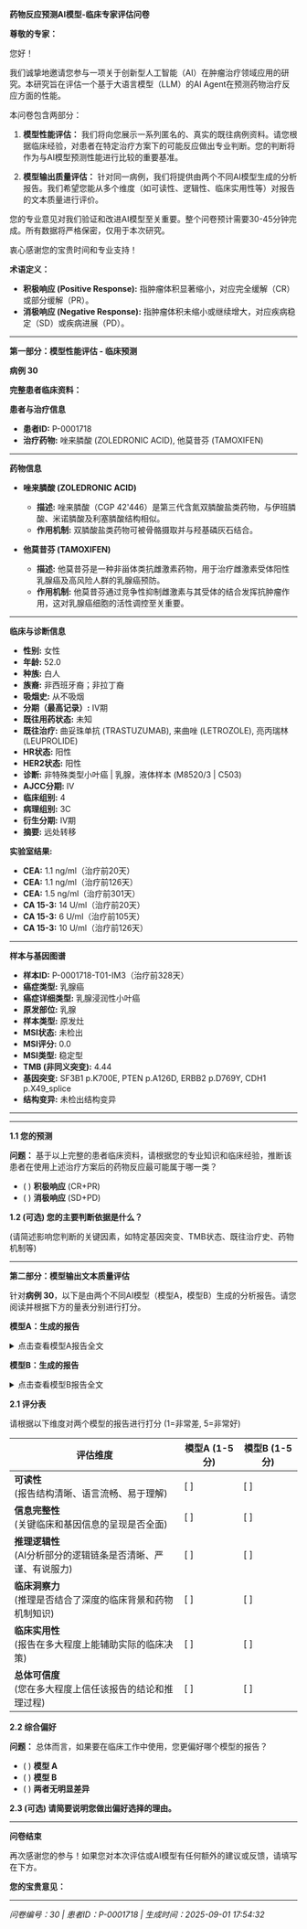 **药物反应预测AI模型-临床专家评估问卷**

**尊敬的专家：**

您好！

我们诚挚地邀请您参与一项关于创新型人工智能（AI）在肿瘤治疗领域应用的研究。本研究旨在评估一个基于大语言模型（LLM）的AI Agent在预测药物治疗反应方面的性能。

本问卷包含两部分：

1. **模型性能评估：** 我们将向您展示一系列匿名的、真实的既往病例资料。请您根据临床经验，对患者在特定治疗方案下的可能反应做出专业判断。您的判断将作为与AI模型预测性能进行比较的重要基准。

2. **模型输出质量评估：** 针对同一病例，我们将提供由两个不同AI模型生成的分析报告。我们希望您能从多个维度（如可读性、逻辑性、临床实用性等）对报告的文本质量进行评价。

您的专业意见对我们验证和改进AI模型至关重要。整个问卷预计需要30-45分钟完成。所有数据将严格保密，仅用于本次研究。

衷心感谢您的宝贵时间和专业支持！

**术语定义：**

- **积极响应 (Positive Response):** 指肿瘤体积显著缩小，对应完全缓解（CR）或部分缓解（PR）。
- **消极响应 (Negative Response):** 指肿瘤体积未缩小或继续增大，对应疾病稳定（SD）或疾病进展（PD）。

---

**第一部分：模型性能评估 - 临床预测**

**病例 30**

**完整患者临床资料：**


**患者与治疗信息**

- **患者ID:** P-0001718  
- **治疗药物:** 唑来膦酸 (ZOLEDRONIC ACID), 他莫昔芬 (TAMOXIFEN)  

---


**药物信息**

- **唑来膦酸 (ZOLEDRONIC ACID)**  
  - **描述:** 唑来膦酸（CGP 42'446）是第三代含氮双膦酸盐类药物，与伊班膦酸、米诺膦酸及利塞膦酸结构相似。  
  - **作用机制:** 双膦酸盐类药物可被骨骼摄取并与羟基磷灰石结合。  

- **他莫昔芬 (TAMOXIFEN)**  
  - **描述:** 他莫昔芬是一种非甾体类抗雌激素药物，用于治疗雌激素受体阳性乳腺癌及高风险人群的乳腺癌预防。  
  - **作用机制:** 他莫昔芬通过竞争性抑制雌激素与其受体的结合发挥抗肿瘤作用，这对乳腺癌细胞的活性调控至关重要。  

---


**临床与诊断信息**

- **性别:** 女性  
- **年龄:** 52.0  
- **种族:** 白人  
- **族裔:** 非西班牙裔；非拉丁裔  
- **吸烟史:** 从不吸烟  
- **分期（最高记录）:** IV期  
- **既往用药状态:** 未知  
- **既往治疗:** 曲妥珠单抗 (TRASTUZUMAB), 来曲唑 (LETROZOLE), 亮丙瑞林 (LEUPROLIDE)  
- **HR状态:** 阳性  
- **HER2状态:** 阳性  
- **诊断:** 非特殊类型小叶癌 | 乳腺，液体样本 (M8520/3 | C503)  
- **AJCC分期:** IV  
- **临床组别:** 4  
- **病理组别:** 3C  
- **衍生分期:** IV期  
- **摘要:** 远处转移  

**实验室结果:**  
- **CEA:** 1.1 ng/ml（治疗前20天）  
- **CEA:** 1.1 ng/ml（治疗前126天）  
- **CEA:** 1.5 ng/ml（治疗前301天）  
- **CA 15-3:** 14 U/ml（治疗前20天）  
- **CA 15-3:** 6 U/ml（治疗前105天）  
- **CA 15-3:** 10 U/ml（治疗前126天）  

---


**样本与基因图谱**

- **样本ID:** P-0001718-T01-IM3（治疗前328天）  
- **癌症类型:** 乳腺癌  
- **癌症详细类型:** 乳腺浸润性小叶癌  
- **原发部位:** 乳腺  
- **样本类型:** 原发灶  
- **MSI状态:** 未检出  
- **MSI评分:** 0.0  
- **MSI类型:** 稳定型  
- **TMB (非同义突变):** 4.44  
- **基因突变:** SF3B1 p.K700E, PTEN p.A126D, ERBB2 p.D769Y, CDH1 p.X49_splice  
- **结构变异:** 未检出结构变异  

---


---

**1.1 您的预测**

**问题：** 基于以上完整的患者临床资料，请根据您的专业知识和临床经验，推断该患者在使用上述治疗方案后的药物反应最可能属于哪一类？

- ( ) **积极响应** (CR+PR)
- ( ) **消极响应** (SD+PD)

**1.2 (可选) 您的主要判断依据是什么？**

(请简述影响您判断的关键因素，如特定基因突变、TMB状态、既往治疗史、药物机制等)

---

**第二部分：模型输出文本质量评估**

针对**病例 30**，以下是由两个不同AI模型（模型A，模型B）生成的分析报告。请您阅读并根据下方的量表分别进行打分。

**模型A：生成的报告**

<details>
<summary>点击查看模型A报告全文</summary>

**精准肿瘤学报告**  

**1. 患者与治疗信息**  
- **患者ID:** P-0001718  
- **治疗药物:** 唑来膦酸 (ZOLEDRONIC ACID), 他莫昔芬 (TAMOXIFEN)  

**2. 药物信息**  
- **唑来膦酸 (ZOLEDRONIC ACID)**  
  - 描述: 第三代含氮双膦酸盐类药物。  
  - 作用机制: 与骨中的羟基磷灰石结合。  

- **他莫昔芬 (TAMOXIFEN)**  
  - 描述: 用于ER+乳腺癌的非甾体类抗雌激素药物。  
  - 作用机制: 竞争性抑制雌激素受体结合。  

**3. 临床与诊断信息**  
- **人口统计学:** 女性，52.0岁，白种人，非西班牙裔，无吸烟史。  
- **分期:** IV期（远处转移）。  
- **既往治疗:** 曲妥珠单抗 (TRASTUZUMAB), 来曲唑 (LETROZOLE), 亮丙瑞林 (LEUPROLIDE)。  
- **HR状态:** 阳性。  
- **HER2状态:** 阳性。  
- **诊断:** 浸润性小叶癌 (M8520/3 | C503)，AJCC IV期。  
- **肿瘤标志物:**  
  - CEA: 稳定 (1.1–1.5 ng/ml)。  
  - CA 15-3: 6–14 单位/ml。  

**4. 样本与基因图谱**  
- **样本:** P-0001718-T01-IM3（原发乳腺肿瘤）。  
- **癌症类型:** 乳腺浸润性小叶癌。  
- **MSI状态:** 稳定（评分: 0.0）。  
- **TMB:** 4.44（非同义突变）。  
- **突变:**  
  - SF3B1 p.K700E  
  - PTEN p.A126D  
  - ERBB2 p.D769Y  
  - CDH1 p.X49_splice  
- **结构变异:** 未检出。  

**5. AI生成分析**  
**预测治疗反应评分:** 0.630 / 1.0  
*(分数越接近1，表示积极响应的可能性越高。)*  

**推理依据**  
- **遗传因素:**  
  - *ERBB2 p.D769Y:* 既往曲妥珠单抗使用提示潜在耐药性，但他莫昔芬仍适用，因其不直接靶向HER2。  
  - *PTEN p.A126D/CDH1 p.X49_splice:* 对唑来膦酸或他莫昔芬疗效无直接影响。  
  - 稳定的MSI和中等TMB未显著改变预后。  

- **临床决定因素:**  
  - *IV期:* 远处转移降低了常规治疗的疗效，需采用积极疗法。  
  - *小叶癌:* 尽管为晚期，通常对激素治疗（如他莫昔芬）反应更佳。  
  - *既往曲妥珠单抗:* HER2靶向耐药可能更支持内分泌治疗策略。  

**注:** 该分数反映了AI模型基于现有遗传和临床数据的评估。建议进行临床验证。

</details>

**模型B：生成的报告**

<details>
<summary>点击查看模型B报告全文</summary>

**精准肿瘤学报告**  

---  

**1. 患者与治疗信息**  
- **患者ID:** P-0001718  
- **治疗药物:** 唑来膦酸 (ZOLEDRONIC ACID), 他莫昔芬 (TAMOXIFEN)  

---  

**2. 药物信息**  
- **唑来膦酸 (ZOLEDRONIC ACID)**  
  - **描述:** 唑来膦酸（CGP 42'446）是第三代含氮双膦酸盐类药物，与伊班膦酸、米诺膦酸及利塞膦酸结构相似。  
  - **作用机制:** 双膦酸盐类药物可被骨骼摄取并与羟基磷灰石结合。  

- **他莫昔芬 (TAMOXIFEN)**  
  - **描述:** 他莫昔芬是一种非甾体类抗雌激素药物，用于治疗雌激素受体阳性乳腺癌及高风险人群的乳腺癌预防。  
  - **作用机制:** 他莫昔芬通过竞争性抑制雌激素与其受体的结合发挥抗肿瘤作用，这对乳腺癌细胞的活性调控至关重要。  

---  

**3. 临床与诊断信息**  
- **性别:** 女性  
- **年龄:** 52.0  
- **种族:** 白人  
- **族裔:** 非西班牙裔；非拉丁裔  
- **吸烟史:** 从不吸烟  
- **分期（最高记录）:** IV期  
- **既往用药状态:** 未知  
- **既往治疗:** 曲妥珠单抗 (TRASTUZUMAB), 来曲唑 (LETROZOLE), 亮丙瑞林 (LEUPROLIDE)  
- **HR状态:** 阳性  
- **HER2状态:** 阳性  
- **诊断:** 非特殊类型小叶癌 | 乳腺，液体样本 (M8520/3 | C503)  
- **AJCC分期:** IV  
- **临床组别:** 4  
- **病理组别:** 3C  
- **衍生分期:** IV期  
- **摘要:** 远处转移  

**实验室结果:**  
- **CEA:** 1.1 ng/ml（治疗前20天）  
- **CEA:** 1.1 ng/ml（治疗前126天）  
- **CEA:** 1.5 ng/ml（治疗前301天）  
- **CA 15-3:** 14 U/ml（治疗前20天）  
- **CA 15-3:** 6 U/ml（治疗前105天）  
- **CA 15-3:** 10 U/ml（治疗前126天）  

---  

**4. 样本与基因图谱**  
- **样本ID:** P-0001718-T01-IM3（治疗前328天）  
- **癌症类型:** 乳腺癌  
- **癌症详细类型:** 乳腺浸润性小叶癌  
- **原发部位:** 乳腺  
- **样本类型:** 原发灶  
- **MSI状态:** 未检出  
- **MSI评分:** 0.0  
- **MSI类型:** 稳定型  
- **TMB (非同义突变):** 4.44  
- **基因突变:** SF3B1 p.K700E, PTEN p.A126D, ERBB2 p.D769Y, CDH1 p.X49_splice  
- **结构变异:** 未检出结构变异  

---  

**5. AI生成分析**  
**预测治疗反应评分:** 0.629 / 1.0  
（分数越接近1，表示治疗积极响应的可能性越高。）  

**推理依据:**  
- **基因突变与药物机制不匹配:** *ERBB2 p.D769Y*突变提示HER2信号通路驱动，但唑来膦酸（骨吸收抑制剂）和他莫昔芬（ER靶向药物）均不直接作用于HER2驱动型肿瘤。  
- **肿瘤生物学与既往治疗耐药性:** 既往曲妥珠单抗（HER2靶向）和来曲唑（芳香酶抑制剂）治疗进展，结合*PTEN p.A126D*（抑癌基因功能缺失）及*CDH1 p.X49_splice*（小叶癌相关突变），提示侵袭性强且耐药的疾病特征。  
- **临床与生物标志物背景:** HR阳性状态（他莫昔芬适用）被*ERBB2*突变和*PTEN*缺失抵消，提示存在替代驱动因素。CEA/CA 15-3水平稳定且缺乏特异性。  
- **分期与既往治疗限制:** IV期疾病且既往对HER2/ER靶向治疗耐药，降低了药物响应概率。唑来膦酸通常用于骨转移（本例未记录），而他莫昔芬对HER2阳性肿瘤疗效有限。  

**注:** 该评分反映了当前分子与临床证据均不支持上述药物在此特定肿瘤背景下的有效性，建议进行临床验证。  

---  
*报告结束*

</details>

**2.1 评分表**

请根据以下维度对两个模型的报告进行打分 (1=非常差, 5=非常好)

| **评估维度** | **模型A (1-5分)** | **模型B (1-5分)** |
|-------------|------------------|------------------|
| **可读性**<br>(报告结构清晰、语言流畅、易于理解) | [ ] | [ ] |
| **信息完整性**<br>(关键临床和基因信息的呈现是否全面) | [ ] | [ ] |
| **推理逻辑性**<br>(AI分析部分的逻辑链条是否清晰、严谨、有说服力) | [ ] | [ ] |
| **临床洞察力**<br>(推理是否结合了深度的临床背景和药物机制知识) | [ ] | [ ] |
| **临床实用性**<br>(报告在多大程度上能辅助实际的临床决策) | [ ] | [ ] |
| **总体可信度**<br>(您在多大程度上信任该报告的结论和推理过程) | [ ] | [ ] |

**2.2 综合偏好**

**问题：** 总体而言，如果要在临床工作中使用，您更偏好哪个模型的报告？

- ( ) **模型 A**
- ( ) **模型 B**
- ( ) **两者无明显差异**

**2.3 (可选) 请简要说明您做出偏好选择的理由。**

---

**问卷结束**

再次感谢您的参与！如果您对本次评估或AI模型有任何额外的建议或反馈，请填写在下方。

**您的宝贵意见：**

---

*问卷编号：30 | 患者ID：P-0001718 | 生成时间：2025-09-01 17:54:32*
